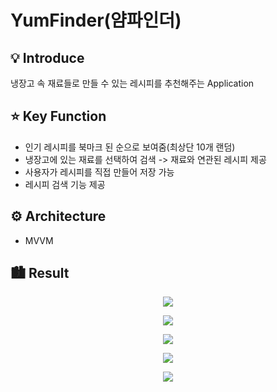 # YumFinder(얌파인더)

## 💡 Introduce
냉장고 속 재료들로 만들 수 있는 레시피를 추천해주는 Application
## ⭐️ Key Function
* 인기 레시피를 북마크 된 순으로 보여줌(최상단 10개 랜덤)
* 냉장고에 있는 재료를 선택하여 검색 -> 재료와 연관된 레시피 제공
* 사용자가 레시피를 직접 만들어 저장 가능
* 레시피 검색 기능 제공
## ⚙️ Architecture
* MVVM
## 🏙 Result


<p align="center">
  <img src="https://github.com/MinhoiKoo/YumFinder/assets/128913867/2e8b8846-3c6c-4ce0-bab4-a5be6e226b1b">
</p>


<p align="center">
  <img src="https://github.com/MinhoiKoo/YumFinder/assets/128913867/8ffe46be-a265-491a-944c-b2b80f29e0be">
</p>


<p align="center">
  <img src="https://github.com/MinhoiKoo/YumFinder/assets/128913867/005cb8bc-5a0c-4157-a937-de43245b7a55">
</p>


<p align="center">
  <img src="https://github.com/MinhoiKoo/YumFinder/assets/128913867/2c5ffb9a-d908-4922-abf5-4e8b737feb38">
</p>

<p align="center">
  <img src="https://github.com/MinhoiKoo/YumFinder/assets/128913867/c0a08da2-20d7-4592-90e2-d2281ffc47ae">
</p>









